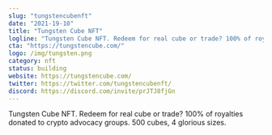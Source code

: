 ```yaml
---
slug: "tungstencubenft"
date: "2021-19-10"
title: "Tungsten Cube NFT"
logline: "Tungsten Cube NFT. Redeem for real cube or trade? 100% of royalties donated to crypto advocacy groups. 500 cubes, 4 glorious sizes."
cta: "https://tungstencube.com/"
logo: /img/tungsten.png
category: nft
status: building
website: https://tungstencube.com/
twitter: https://twitter.com/tungstencubenft/
discord: https://discord.com/invite/prJTJ8fjGn
---
```


Tungsten Cube NFT. Redeem for real cube or trade? 100% of royalties donated to crypto advocacy groups. 500 cubes, 4 glorious sizes.
